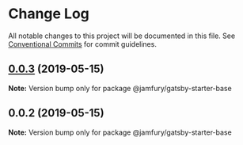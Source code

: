 # Change Log

All notable changes to this project will be documented in this file.
See [Conventional Commits](https://conventionalcommits.org) for commit guidelines.

## [0.0.3](https://github.com/jamfury/gatsby-monorepo/compare/@jamfury/gatsby-starter-base@0.0.2...@jamfury/gatsby-starter-base@0.0.3) (2019-05-15)

**Note:** Version bump only for package @jamfury/gatsby-starter-base

## 0.0.2 (2019-05-15)

**Note:** Version bump only for package @jamfury/gatsby-starter-base
